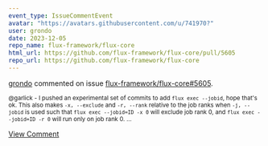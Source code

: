 ```yaml
---
event_type: IssueCommentEvent
avatar: "https://avatars.githubusercontent.com/u/741970?"
user: grondo
date: 2023-12-05
repo_name: flux-framework/flux-core
html_url: https://github.com/flux-framework/flux-core/pull/5605
repo_url: https://github.com/flux-framework/flux-core
---
```


<a href='https://github.com/grondo' target='_blank'>grondo</a> commented on issue <a href='https://github.com/flux-framework/flux-core/pull/5605' target='_blank'>flux-framework/flux-core#5605</a>.

<small>@garlick - I pushed an experimental set of commits to add `flux exec --jobid`, hope that's ok. This also makes `-x, --exclude` and `-r, --rank` relative to the job ranks when `-j, --jobid` is used such that `flux exec --jobid=ID -x 0` will exclude job rank 0, and `flux exec --jobid=ID -r 0` will run only on job rank 0....</small>

<a href='https://github.com/flux-framework/flux-core/pull/5605' target='_blank'>View Comment</a>